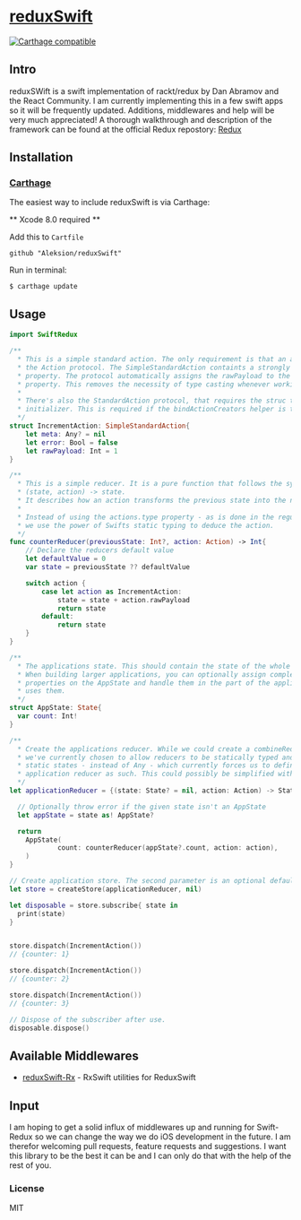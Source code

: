 # [reduxSwift](http://rackt.github.io/redux)

[![Carthage compatible](https://img.shields.io/badge/Carthage-compatible-4BC51D.svg?style=flat)](https://github.com/Carthage/Carthage)

## Intro
reduxSWift is a swift implementation of rackt/redux by Dan Abramov and the React Community.
I am currently implementing this in a few swift apps so it will be frequently updated. Additions, middlewares and help will be very much appreciated!
A thorough walkthrough and description of the framework can be found at the official Redux repostory: [Redux](http://rackt.github.io/redux)


## Installation

### [Carthage](https://github.com/Carthage/Carthage)
The easiest way to include reduxSwift is via Carthage:

** Xcode 8.0 required **

Add this to `Cartfile`
```
github "Aleksion/reduxSwift"
```

Run in terminal:
```
$ carthage update
```

## Usage

``` swift
import SwiftRedux

/**
  * This is a simple standard action. The only requirement is that an action complies to
  * the Action protocol. The SimpleStandardAction containts a strongly typed rawPayload
  * property. The protocol automatically assigns the rawPayload to the Actions payload
  * property. This removes the necessity of type casting whenever working with actions in * a reducer.
  *
  * There's also the StandardAction protocol, that requires the struc to have an
  * initializer. This is required if the bindActionCreators helper is to be used.
  */
struct IncrementAction: SimpleStandardAction{
    let meta: Any? = nil
    let error: Bool = false
    let rawPayload: Int = 1
}

/**
  * This is a simple reducer. It is a pure function that follows the syntax
  * (state, action) -> state.
  * It describes how an action transforms the previous state into the next state.
  *
  * Instead of using the actions.type property - as is done in the regular Redux framework
  * we use the power of Swifts static typing to deduce the action.  
  */
func counterReducer(previousState: Int?, action: Action) -> Int{
    // Declare the reducers default value
    let defaultValue = 0
    var state = previousState ?? defaultValue

    switch action {
        case let action as IncrementAction:
            state = state + action.rawPayload
            return state
        default:
            return state
    }
}

/**
  * The applications state. This should contain the state of the whole application.
  * When building larger applications, you can optionally assign complex structs to
  * properties on the AppState and handle them in the part of the application that
  * uses them.
  */
struct AppState: State{
  var count: Int!
}

/**
  * Create the applications reducer. While we could create a combineReducer function
  * we've currently chosen to allow reducers to be statically typed and accept
  * static states - instead of Any - which currently forces us to define the
  * application reducer as such. This could possibly be simplified with reflection.
  */
let applicationReducer = {(state: State? = nil, action: Action) -> State in

  // Optionally throw error if the given state isn't an AppState
  let appState = state as! AppState?

  return
    AppState(
            count: counterReducer(appState?.count, action: action),
    )
}

// Create application store. The second parameter is an optional default state.
let store = createStore(applicationReducer, nil)

let disposable = store.subscribe{ state in
  print(state)
}


store.dispatch(IncrementAction())
// {counter: 1}

store.dispatch(IncrementAction())
// {counter: 2}

store.dispatch(IncrementAction())
// {counter: 3}

// Dispose of the subscriber after use.
disposable.dispose()

```

## Available Middlewares
+ [reduxSwift-Rx](https://github.com/Aleksion/reduxSwift-rx)
  \- RxSwift utilities for ReduxSwift


## Input
I am hoping to get a solid influx of middlewares up and running for Swift-Redux so we can change the way we do iOS development in the future. I am therefor welcoming pull requests, feature requests and suggestions. I want this library to be the best it can be and I can only do that with the help of the rest of you.


### License

MIT
